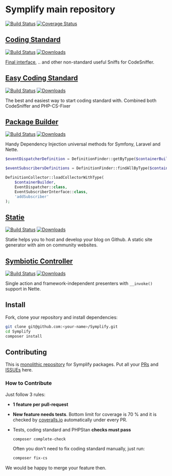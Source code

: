 # Symplify main repository

[![Build Status](https://img.shields.io/travis/Symplify/Symplify/master.svg?style=flat-square)](https://travis-ci.org/Symplify/Symplify)
[![Coverage Status](https://img.shields.io/coveralls/Symplify/Symplify/master.svg?style=flat-square)](https://coveralls.io/github/Symplify/Symplify?branch=master)


## [Coding Standard](https://github.com/Symplify/CodingStandard)

[![Build Status](https://img.shields.io/travis/Symplify/CodingStandard.svg?style=flat-square)](https://travis-ci.org/Symplify/CodingStandard)
[![Downloads](https://img.shields.io/packagist/dt/symplify/coding-standard.svg?style=flat-square)](https://packagist.org/packages/symplify/coding-standard)

[Final interface](http://ocramius.github.io/blog/when-to-declare-classes-final/), .. and other non-standard useful Sniffs for CodeSniffer.


## [Easy Coding Standard](https://github.com/Symplify/EasyCodingStandard)

[![Build Status](https://img.shields.io/travis/Symplify/EasyCodingStandard/master.svg?style=flat-square)](https://travis-ci.org/Symplify/EasyCodingStandard)
[![Downloads](https://img.shields.io/packagist/dt/symplify/easy-coding-standard.svg?style=flat-square)](https://packagist.org/packages/symplify/easy-coding-standard)

The best and easiest way to start coding standard with. Combined both CodeSniffer and PHP-CS-Fixer


## [Package Builder](https://github.com/Symplify/PackageBuilder)

[![Build Status](https://img.shields.io/travis/Symplify/PackageBuilder/master.svg?style=flat-square)](https://travis-ci.org/Symplify/PackageBuilder)
[![Downloads](https://img.shields.io/packagist/dt/symplify/package-builder.svg?style=flat-square)](https://packagist.org/packages/symplify/package-builder)

Handy Dependency Injection universal methods for Symfony, Laravel and Nette.

```php
$eventDispatcherDefinition = DefinitionFinder::getByType($containerBuilder, EventDispatcher::class);

$eventSubscribersDefinitions = DefinitionFinder::findAllByType($containerBuilder, EventSubscriberInterface::class);

DefinitionCollector::loadCollectorWithType(
    $containerBuilder,
    EventDispatcher::class,
    EventSubscriberInterface::class,
    'addSubscriber'
);
```


## [Statie](https://github.com/Symplify/Statie)

[![Build Status](https://img.shields.io/travis/Symplify/Statie/master.svg?style=flat-square)](https://travis-ci.org/Symplify/Statie)
[![Downloads](https://img.shields.io/packagist/dt/Symplify/statie.svg?style=flat-square)](https://packagist.org/packages/Symplify/statie)

Statie helps you to host and develop your blog on Github.
A static site generator with aim on community websites.

## [Symbiotic Controller](https://github.com/Symplify/SymbioticController)

[![Build Status](https://img.shields.io/travis/Symplify/SymbioticController/master.svg?style=flat-square)](https://travis-ci.org/Symplify/SymbioticController)
[![Downloads](https://img.shields.io/packagist/dt/Symplify/symbiotic-controller.svg?style=flat-square)](https://packagist.org/packages/Symplify/symbiotic-controller)

Single action and framework-independent presenters with `__invoke()` support in Nette.


## Install

Fork, clone your repository and install dependencies:

```bash
git clone git@github.com:<your-name>/Symplify.git
cd Symplify
composer install
```

## Contributing

This is [monolithic repository](https://www.tomasvotruba.cz/blog/2017/01/31/how-monolithic-repository-in-open-source-saved-my-laziness/) for Symplify packages. Put all your [PRs](https://github.com/Symplify/Symplify/pulls) and [ISSUEs](https://github.com/Symplify/Symplify/issues) here.


### How to Contribute

Just follow 3 rules:

- **1 feature per pull-request**
- **New feature needs tests**. Bottom limit for coverage is 70 % and it is checked by [coveralls.io](https://coveralls.io/) automatically under every PR.
- Tests, coding standard and PHPStan **checks must pass**

    ```bash
    composer complete-check
    ```

    Often you don't need to fix coding standard manually, just run:

    ```bash
    composer fix-cs
    ```

We would be happy to merge your feature then.
